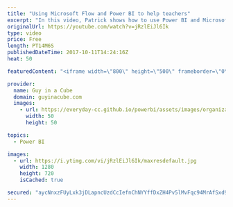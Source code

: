 ```yaml
---
title: "Using Microsoft Flow and Power BI to help teachers"
excerpt: "In this video, Patrick shows how to use Power BI and Microsoft Flow to track attendance in the classroom. This is an idea to help spark your imagination for what is possible with Microsoft technologies.   Patrick talks about using expressions in Microsoft Flow. For more information on using expressions,"
originalUrl: https://youtube.com/watch?v=jRzlEiJl6Ik
type: video
price: Free
length: PT14M6S
publishedDateTime: 2017-10-11T14:24:16Z
heat: 50

featuredContent: "<iframe width=\"800\" height=\"500\" frameborder=\"0\" src=\"https://www.youtube.com/embed/jRzlEiJl6Ik\" allow=\"accelerometer; autoplay; encrypted-media; gyroscope; picture-in-picture\" allowfullscreen></iframe>"

provider:
  name: Guy in a Cube
  domain: guyinacube.com
  images:
    - url: https://everyday-cc.github.io/powerbi/assets/images/organizations/guyinacube.com-50x50.jpg
      width: 50
      height: 50

topics:
  - Power BI

images:
  - url: https://i.ytimg.com/vi/jRzlEiJl6Ik/maxresdefault.jpg
    width: 1280
    height: 720
    isCached: true

secured: "aycNnxzFUyLxk3jDLapncUzdCcIefnChNYYffDxZH4Pv5lMvFqc94MrAfSxd9gkw5PF5Ue5uMjH4J+ZynjqomBL1GCo34tP4PlC+MOfSPkp3ZLsvZOPoKcGKK6BQcyTAIO/GqB+Z33uDsIJ12YlSDPhYxJNwRoyv7R7eXTLiP0pWi+v9/KnN4wEcXV+ha2yftxOzUGmVC++Py5qV0VDOA5lBgsp559zFApYCTNf7nPV5jz6epVLJLpfrAbcBrvcAXkMFvyVkccECg7GIvVyGd7sOj7uKC/gcGtBpvHFsOStJRsIrAdy0uA1au836saOL79xoiJEUy3NV11IoVYHEKpo29aOTrXGASbjn8edoOSNskA1QCjDoNlB/5n1BQ2BLk8CETv+IkBzibyceOOl5wN1Qp5Fy1TzEaoVfLIr8LQ4=;HfhCcl5cjnpgAPiWxLUxjQ=="
---
```


